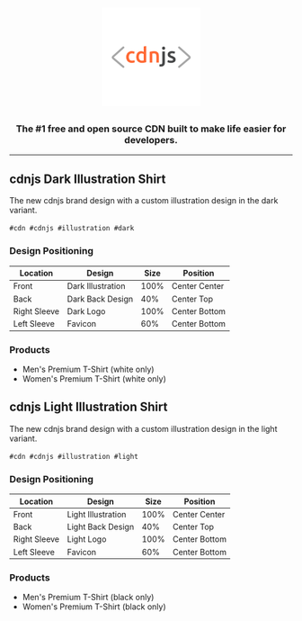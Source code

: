 <h1 align="center">
    <a href="https://cdnjs.com"><img src="https://raw.githubusercontent.com/cdnjs/brand/master/logo/standard/dark-512.png" width="175px" alt="< cdnjs >"></a>
</h1>
 
<h3 align="center">The #1 free and open source CDN built to make life easier for developers.</h3>

---

## cdnjs Dark Illustration Shirt

The new cdnjs brand design with a custom illustration design in the dark variant.

`#cdn #cdnjs #illustration #dark`

### Design Positioning

| Location | Design | Size | Position |
|----------|--------|------|----------|
| Front | Dark Illustration | 100% | Center Center |
| Back | Dark Back Design | 40% | Center Top |
| Right Sleeve | Dark Logo | 100% | Center Bottom |
| Left Sleeve | Favicon | 60% | Center Bottom |

### Products

 - Men's Premium T-Shirt (white only)
 - Women's Premium T-Shirt (white only)

## cdnjs Light Illustration Shirt

The new cdnjs brand design with a custom illustration design in the light variant.

`#cdn #cdnjs #illustration #light`

### Design Positioning

| Location | Design | Size | Position |
|----------|--------|------|----------|
| Front | Light Illustration | 100% | Center Center |
| Back | Light Back Design | 40% | Center Top |
| Right Sleeve | Light Logo | 100% | Center Bottom |
| Left Sleeve | Favicon | 60% | Center Bottom |

### Products

 - Men's Premium T-Shirt (black only)
 - Women's Premium T-Shirt (black only)
